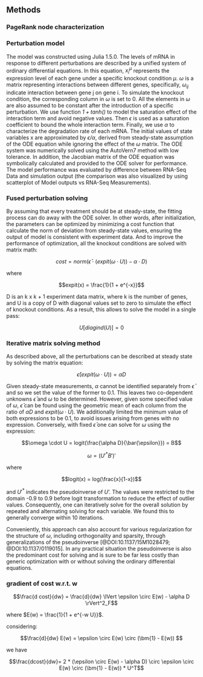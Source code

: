 ## Methods

### PageRank node characterization




### Perturbation model

The model was constructed using Julia 1.5.0. The levels of mRNA in response to different perturbations are described by a unified system of ordinary differential equations. In this equation, $x_{i}^\mu$ represents the expression level of each gene under a specific knockout condition $\mu$. $\omega$ is a matrix representing interactions between different genes, specifically, $\omega_{ij}$ indicate interaction between gene j on gene i. To simulate the knockout condition, the corresponding column in $\omega$ is set to 0. All the elements in $\omega$ are also assumed to be constant after the introduction of a specific perturbation. We use function $\mathit{1 + tanh( )}$ to model the saturation effect of the interaction term and avoid negative values. Then $\epsilon$ is used as a saturation coefficient to bound the whole interaction term. Finally, we use $\alpha$ to characterize the degradation rate of each mRNA. The initial values of state variables x are approximated by $\mathit{\epsilon / \alpha}$, derived from steady-state assumption of the ODE equation while ignoring the effect of the $\omega$ matrix. The ODE system was numerically solved using the AutoVern7 method with low tolerance. In addition, the Jacobian matrix of the ODE equation was symbolically calculated and provided to the ODE solver for performance. The model performance was evaluated by difference between RNA-Seq Data and simulation output (the comparison was also visualized by using scatterplot of Model outputs vs RNA-Seq Measurements).

### Fused perturbation solving

By assuming that every treatment should be at steady-state, the fitting process can do away with the ODE solver. In other words, after initialization, the parameters can be optimized by minimizing a cost function that calculate the norm of deviation from steady-state values, ensuring the output of model is consistent with experiment data. And to improve the performance of optimization, all the knockout conditions are solved with matrix math:

$$cost = norm(\bar{\epsilon} \cdot (expit(\omega\cdot U)) - \alpha\cdot D)$$

where

$$expit(x) = \frac{1}{1 + e^{-x}}$$

D is an k x k + 1 experiment data matrix, where k is the number of genes, and U is a copy of D with diagonal values set to zero to simulate the effect of knockout conditions. As a result, this allows to solve the model in a single pass:

$$U[diagind(U)] =0$$


### Iterative matrix solving method

As described above, all the perturbations can be described at steady state by solving the matrix equation:

$$\bar{\epsilon} \left(expit⁡\left(\omega \cdot U \right) \right) = \alpha D$$

Given steady-state measurements, $\alpha$ cannot be identified separately from $\bar{\epsilon}$ and so we set the value of the former to 0.1. This leaves two co-dependent unknowns $\bar{\epsilon}$ and $\omega$ to be determined. However, given some specified value of $\omega$, $\bar{\epsilon}$ can be found using the geometric mean of each column from the ratio of $\alpha D$ and $expit(\omega \cdot U)$. We additionally limited the minimum value of both expressions to be 0.1, to avoid issues arising from genes with no expression. Conversely, with fixed $\bar{\epsilon}$ one can solve for $\omega$ using the expression:

$$\omega \cdot U = logit⁡(\frac{\alpha D}{\bar{\epsilon}}) = B$$

$$\omega = ( {U'}^{*}  B' )'$$

where

$$logit(x) = log(\frac{x}{1-x})$$

and ${U'}^{*}$ indicates the pseudoinverse of $U’$. The values were restricted to the domain -0.9 to 0.9 before logit transformation to reduce the effect of outlier values. Consequently, one can iteratively solve for the overall solution by repeated and alternating solving for each variable. We found this to generally converge within 10 iterations.

Conveniently, this approach can also account for various regularization for the structure of $\omega$, including orthogonality and sparsity, through generalizations of the pseudoinverse [@DOI:10.1137/15M1028479; @DOI:10.1137/0119015]. In any practical situation the pseudoinverse is also the predominant cost for solving and is sure to be far less costly than generic optimization with or without solving the ordinary differential equations.


### gradient of cost w.r.t. w

$$\frac{d cost}{dw} = \frac{d}{dw} \lVert \epsilon \circ E(w) - \alpha D \rVert^2_F$$

where $E(w) = \frac{1}{1 + e^{-w U}}$.

considering:

$$\frac{d}{dw} E(w) = \epsilon \circ E(w) \circ (\bm{1} - E(w)) $$

we have

$$\frac{dcost}{dw}= 2 * (\epsilon \circ E(w) - \alpha D) \circ \epsilon \circ E(w) \circ (\bm{1} - E(w)) * U^T$$



